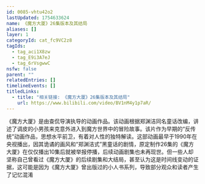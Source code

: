 ```yaml
---
id: 0085-vhtu42o2
lastUpdated: 1754633624
name: 《魔方大厦》26集版本及其结局
aliases: []
layer: 1
categoryId: cat_fc9VC2z8
tagIds:
  - tag_aci1X8zw
  - tag_E9i3A7eJ
  - tag_6rVsgwwC
nsfw: false
parent: ""
relatedEntries: []
timelineEvents: []
titledLinks:
  - title: "相关链接: 《魔方大厦》26集版本及其结局"
    url: https://www.bilibili.com/video/BV1nM4y1p7aR/
---
```


《魔方大厦》是由查侃导演执导的动画作品。该动画根据郑渊洁同名童话改编，讲述了调皮的小男孩来克意外进入到魔方世界中的冒险故事。该片作为早期的“反传统”动画作品，思想水平前卫，有着对人性的独特解读。这部动画最早于1990年在央视播出，因其诡谲的画风和“郑渊洁式”黑童话的剧情，原定制作26集的《魔方大厦》在仅仅播出10集后就被举报停播，后续动画剧集也未再现世。但一些人却坚称自己曾看过《魔方大厦》的后续剧集和大结局，甚至认为这是时间线变动的证据，这可能是因为《魔方大厦》曾出版过的小人书系列，导致部分观众和读者产生了记忆混淆